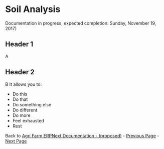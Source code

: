  # Soil Analysis
Documentation in progress, expected completion: Sunday, November 19, 2017)
 ## Header 1
 
 A
 
 ## Header 2
 
 B
  It allows you to:
 * Do this
 * Do that
 * Do something else
 * Do different
 * Do more
 * Feel exhausted
 * Rest
 
Back to [Agri Farm ERPNext Documentation - (proposed)](Agri-Farm-ERPNext-Proposed-Doc) - [Previous Page](02-land-unit) - [Next Page](04-Crops)
